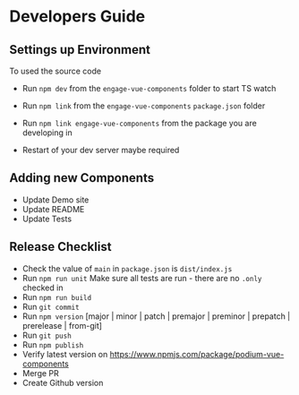 # Developers Guide

## Settings up Environment

To used the source code
- Run `npm dev` from the `engage-vue-components` folder to start TS watch 
- Run `npm link` from the `engage-vue-components` `package.json` folder  
- Run `npm link engage-vue-components` from the package you are developing in

- Restart of your dev server maybe required

## Adding new Components
 - Update Demo site
 - Update README
 - Update Tests

## Release Checklist

- Check the value of `main` in `package.json` is `dist/index.js`
- Run `npm run unit` Make sure all tests are run - there are no `.only` checked in
- Run `npm run build`
- Run `git commit`
- Run `npm version` [major | minor | patch | premajor | preminor | prepatch | prerelease | from-git]
- Run `git push`
- Run `npm publish`
- Verify latest version on https://www.npmjs.com/package/podium-vue-components
- Merge PR
- Create Github version
